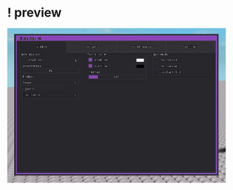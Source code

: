 # ! preview
![a](https://raw.githubusercontent.com/bigdanix/elegant-ui-libs/refs/heads/main/!%20images/bitchbot.png)

